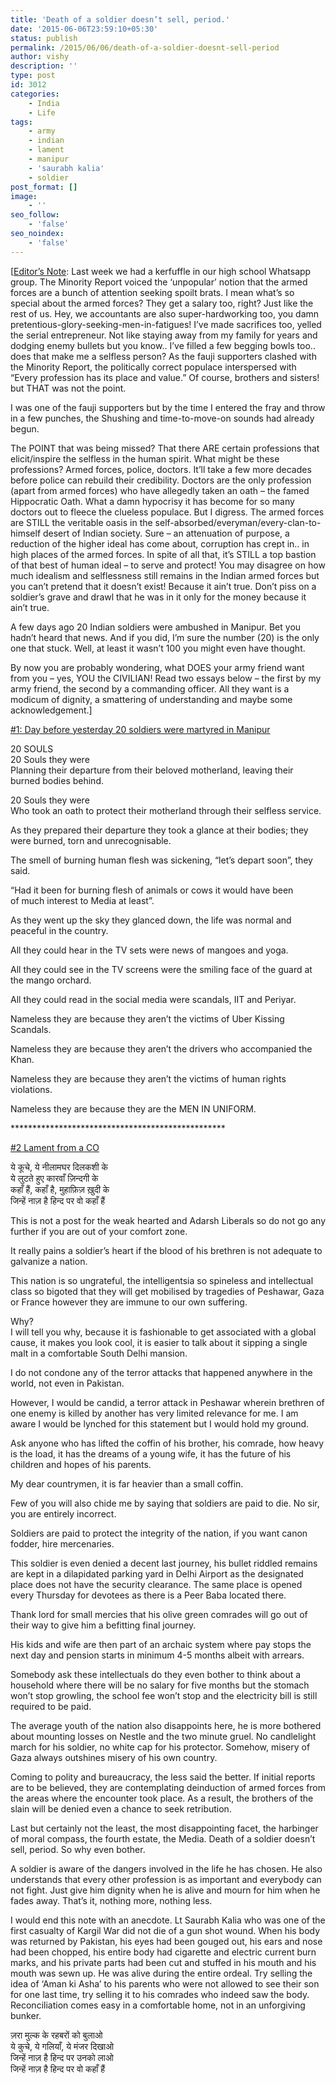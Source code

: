```yaml
---
title: 'Death of a soldier doesn’t sell, period.'
date: '2015-06-06T23:59:10+05:30'
status: publish
permalink: /2015/06/06/death-of-a-soldier-doesnt-sell-period
author: vishy
description: ''
type: post
id: 3012
categories: 
    - India
    - Life
tags:
    - army
    - indian
    - lament
    - manipur
    - 'saurabh kalia'
    - soldier
post_format: []
image:
    - ''
seo_follow:
    - 'false'
seo_noindex:
    - 'false'
---
```

\[<span style="text-decoration: underline;">Editor’s Note</span>: Last week we had a kerfuffle in our high school Whatsapp group. The Minority Report voiced the ‘unpopular’ notion that the armed forces are a bunch of attention seeking spoilt brats. I mean what’s so special about the armed forces? They get a salary too, right? Just like the rest of us. Hey, we accountants are also super-hardworking too, you damn pretentious-glory-seeking-men-in-fatigues! I’ve made sacrifices too, yelled the serial entrepreneur. Not like staying away from my family for years and dodging enemy bullets but you know.. I’ve filled a few begging bowls too.. does that make me a selfless person? As the fauji supporters clashed with the Minority Report, the politically correct populace interspersed with “Every profession has its place and value.” Of course, brothers and sisters! but THAT was not the point.

I was one of the fauji supporters but by the time I entered the fray and throw in a few punches, the Shushing and time-to-move-on sounds had already begun.

The POINT that was being missed? That there ARE certain professions that elicit/inspire the selfless in the human spirit. What might be these professions? Armed forces, police, doctors. It’ll take a few more decades before police can rebuild their credibility. Doctors are the only profession (apart from armed forces) who have allegedly taken an oath – the famed Hippocratic Oath. What a damn hypocrisy it has become for so many doctors out to fleece the clueless populace. But I digress. The armed forces are STILL the veritable oasis in the self-absorbed/everyman/every-clan-to-himself desert of Indian society. Sure – an attenuation of purpose, a reduction of the higher ideal has come about, corruption has crept in.. in high places of the armed forces. In spite of all that, it’s STILL a top bastion of that best of human ideal – to serve and protect! You may disagree on how much idealism and selflessness still remains in the Indian armed forces but you can’t pretend that it doesn’t exist! Because it ain’t true. Don’t piss on a soldier’s grave and drawl that he was in it only for the money because it ain’t true.

A few days ago 20 Indian soldiers were ambushed in Manipur. Bet you hadn’t heard that news. And if you did, I’m sure the number (20) is the only one that stuck. Well, at least it wasn’t 100 you might even have thought.

By now you are probably wondering, what DOES your army friend want from you – yes, YOU the CIVILIAN! Read two essays below – the first by my army friend, the second by a commanding officer. All they want is a modicum of dignity, a smattering of understanding and maybe some acknowledgement.\]

<span style="text-decoration: underline;">\#1: Day before yesterday 20 soldiers were martyred in Manipur</span>

20 SOULS  
20 Souls they were  
Planning their departure from their beloved motherland, leaving their  
burned bodies behind.

20 Souls they were  
Who took an oath to protect their motherland through their selfless service.

As they prepared their departure they took a glance at their bodies; they were burned, torn and unrecognisable.

The smell of burning human flesh was sickening, “let’s depart soon”, they said.

“Had it been for burning flesh of animals or cows it would have been  
of much interest to Media at least”.

As they went up the sky they glanced down, the life was normal and  
peaceful in the country.

All they could hear in the TV sets were news of mangoes and yoga.

All they could see in the TV screens were the smiling face of the guard at the mango orchard.

All they could read in the social media were scandals, IIT and Periyar.

Nameless they are because they aren’t the victims of Uber Kissing Scandals.

Nameless they are because they aren’t the drivers who accompanied the Khan.

Nameless they are because they aren’t the victims of human rights violations.

Nameless they are because they are the MEN IN UNIFORM.

\*\*\*\*\*\*\*\*\*\*\*\*\*\*\*\*\*\*\*\*\*\*\*\*\*\*\*\*\*\*\*\*\*\*\*\*\*\*\*\*\*\*\*\*\*\*\*\*\*

<span style="text-decoration: underline;">\#2 Lament from a CO</span>

ये कूचे, ये नीलामघर दिलकशी के  
ये लुटते हुए कारवाँ ज़िन्दगी के  
कहाँ हैं, कहाँ है, मुहाफ़िज़ ख़ुदी के  
जिन्हें नाज़ है हिन्द पर वो कहाँ हैं

This is not a post for the weak hearted and Adarsh Liberals so do not go any further if you are out of your comfort zone.

It really pains a soldier’s heart if the blood of his brethren is not adequate to galvanize a nation.

This nation is so ungrateful, the intelligentsia so spineless and intellectual class so bigoted that they will get mobilised by tragedies of Peshawar, Gaza or France however they are immune to our own suffering.

Why?  
I will tell you why, because it is fashionable to get associated with a global cause, it makes you look cool, it is easier to talk about it sipping a single malt in a comfortable South Delhi mansion.

I do not condone any of the terror attacks that happened anywhere in the world, not even in Pakistan.

However, I would be candid, a terror attack in Peshawar wherein brethren of one enemy is killed by another has very limited relevance for me. I am aware I would be lynched for this statement but I would hold my ground.

Ask anyone who has lifted the coffin of his brother, his comrade, how heavy is the load, it has the dreams of a young wife, it has the future of his children and hopes of his parents.

My dear countrymen, it is far heavier than a small coffin.

Few of you will also chide me by saying that soldiers are paid to die. No sir, you are entirely incorrect.

Soldiers are paid to protect the integrity of the nation, if you want canon fodder, hire mercenaries.

This soldier is even denied a decent last journey, his bullet riddled remains are kept in a dilapidated parking yard in Delhi Airport as the designated place does not have the security clearance. The same place is opened every Thursday for devotees as there is a Peer Baba located there.

Thank lord for small mercies that his olive green comrades will go out of their way to give him a befitting final journey.

His kids and wife are then part of an archaic system where pay stops the next day and pension starts in minimum 4-5 months albeit with arrears.

Somebody ask these intellectuals do they even bother to think about a household where there will be no salary for five months but the stomach won’t stop growling, the school fee won’t stop and the electricity bill is still required to be paid.

The average youth of the nation also disappoints here, he is more bothered about mounting losses on Nestle and the two minute gruel. No candlelight march for his soldier, no white cap for his protector. Somehow, misery of Gaza always outshines misery of his own country.

Coming to polity and bureaucracy, the less said the better. If initial reports are to be believed, they are contemplating deinduction of armed forces from the areas where the encounter took place. As a result, the brothers of the slain will be denied even a chance to seek retribution.

Last but certainly not the least, the most disappointing facet, the harbinger of moral compass, the fourth estate, the Media. Death of a soldier doesn’t sell, period. So why even bother.

A soldier is aware of the dangers involved in the life he has chosen. He also understands that every other profession is as important and everybody can not fight. Just give him dignity when he is alive and mourn for him when he fades away. That’s it, nothing more, nothing less.

I would end this note with an anecdote. Lt Saurabh Kalia who was one of the first casualty of Kargil War did not die of a gun shot wound. When his body was returned by Pakistan, his eyes had been gouged out, his ears and nose had been chopped, his entire body had cigarette and electric current burn marks, and his private parts had been cut and stuffed in his mouth and his mouth was sewn up. He was alive during the entire ordeal. Try selling the idea of ‘Aman ki Asha’ to his parents who were not allowed to see their son for one last time, try selling it to his comrades who indeed saw the body.  
Reconciliation comes easy in a comfortable home, not in an unforgiving bunker.

ज़रा मुल्क के रहबरों को बुलाओ  
ये कुचे, ये गलियाँ, ये मंजर दिखाओ  
जिन्हें नाज़ है हिन्द पर उनको लाओ  
जिन्हें नाज़ है हिन्द पर वो कहाँ हैं